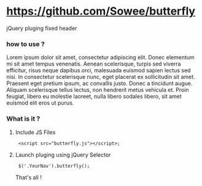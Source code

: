 https://github.com/Sowee/butterfly
=======================

jQuery pluging fixed header

### how to use ?

Lorem ipsum dolor sit amet, consectetur adipiscing elit. Donec elementum mi sit amet tempus venenatis. Aenean scelerisque, turpis sed viverra efficitur, risus neque dapibus orci, malesuada euismod sapien lectus sed nisi. In consectetur scelerisque nunc, eget placerat ex sollicitudin sit amet. Praesent eget pretium ipsum, ac convallis justo. Donec a tincidunt augue. Aliquam scelerisque tellus lectus, non hendrerit metus vehicula et. Proin feugiat, libero eu molestie laoreet, nulla libero sodales libero, sit amet euismod elit eros ut purus.

### What is it ?

1. Include JS Files

		<script src="butterfly.js"></script>;

2. Launch pluging using jQuery Selector

		$('.YourNav').butterfly();
	That's all !
